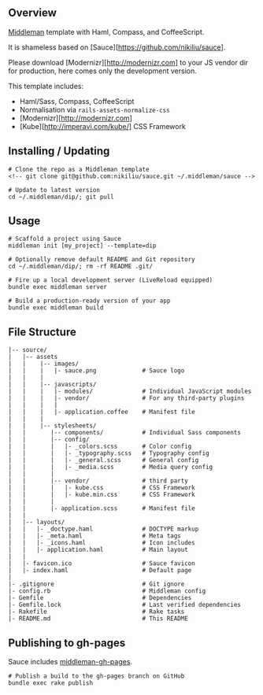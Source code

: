 

## Overview

[Middleman](http://middlemanapp.com/) template with Haml, Compass, and
CoffeeScript.

It is shameless based on [Sauce][https://github.com/nikiliu/sauce].

Please download [Modernizr][http://modernizr.com] to your JS vendor dir for production, here comes only the development version.

This template includes:

  - Haml/Sass, Compass, CoffeeScript
  - Normalisation via `rails-assets-normalize-css`
  - [Modernizr][http://modernizr.com]
  - [Kube][http://imperavi.com/kube/] CSS Framework

## Installing / Updating

    # Clone the repo as a Middleman template
    <!-- git clone git@github.com:nikiliu/sauce.git ~/.middleman/sauce -->

    # Update to latest version
    cd ~/.middleman/dip/; git pull


## Usage

    # Scaffold a project using Sauce
    middleman init [my_project] --template=dip

    # Optionally remove default README and Git repository
    cd ~/.middleman/dip/; rm -rf README .git/

    # Fire up a local development server (LiveReload equipped)
    bundle exec middleman server

    # Build a production-ready version of your app
    bundle exec middleman build


## File Structure

    |-- source/
    |   |-- assets
    |   |    |-- images/
    |   |    |   |- sauce.png             # Sauce logo
    |   |    |
    |   |    |-- javascripts/
    |   |    |   |- modules/              # Individual JavaScript modules
    |   |    |   |- vendor/               # For any third-party plugins
    |   |    |   |
    |   |    |   |- application.coffee    # Manifest file
    |   |    |
    |   |    |-- stylesheets/
    |   |       |-- components/           # Individual Sass components
    |   |       |-- config/
    |   |       |   |- _colors.scss       # Color config
    |   |       |   |- _typography.scss   # Typography config
    |   |       |   |- _general.scss      # General config
    |   |       |   |- _media.scss        # Media query config
    |   |       |
    |   |       |-- vendor/               # third party
    |   |       |   |- kube.css           # CSS Framework
    |   |       |   |- kube.min.css       # CSS Framework
    |   |       |
    |   |       |- application.scss       # Manifest file
    |   |                                 
    |   |-- layouts/                      
    |   |   |- _doctype.haml              # DOCTYPE markup
    |   |   |- _meta.haml                 # Meta tags
    |   |   |- _icons.haml                # Icon includes
    |   |   |- application.haml           # Main layout
    |   |                                 
    |   |- favicon.ico                    # Sauce favicon
    |   |- index.haml                     # Default page
    |                                     
    |- .gitignore                         # Git ignore
    |- config.rb                          # Middleman config
    |- Gemfile                            # Dependencies
    |- Gemfile.lock                       # Last verified dependencies
    |- Rakefile                           # Rake tasks
    |- README.md                          # This README


## Publishing to gh-pages

Sauce includes [middleman-gh-pages](https://github.com/neo/middleman-gh-pages).

    # Publish a build to the gh-pages branch on GitHub
    bundle exec rake publish
